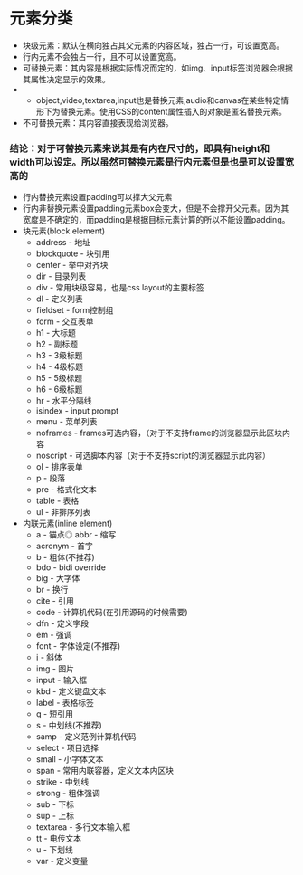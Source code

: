 # 元素分类

- 块级元素：默认在横向独占其父元素的内容区域，独占一行，可设置宽高。
- 行内元素不会独占一行，且不可以设置宽高。
- 可替换元素：其内容是根据实际情况而定的，如img、input标签浏览器会根据其属性决定显示的效果。  
- -  object,video,textarea,input也是替换元素,audio和canvas在某些特定情形下为替换元素。使用CSS的content属性插入的对象是匿名替换元素。
- 不可替换元素：其内容直接表现给浏览器。
### 结论：对于可替换元素来说其是有内在尺寸的，即具有height和width可以设定。所以虽然可替换元素是行内元素但是也是可以设置宽高的
- 行内替换元素设置padding可以撑大父元素
- 行内非替换元素设置padding元素box会变大，但是不会撑开父元素。因为其宽度是不确定的，而padding是根据目标元素计算的所以不能设置padding。
- 块元素(block element)
  - address - 地址
  - blockquote - 块引用
  - center - 举中对齐块
  - dir - 目录列表
  - div - 常用块级容易，也是css layout的主要标签
  - dl - 定义列表
  - fieldset - form控制组
  - form - 交互表单
  - h1 - 大标题
  - h2 - 副标题
  - h3 - 3级标题
  - h4 - 4级标题
  - h5 - 5级标题
  - h6 - 6级标题
  - hr - 水平分隔线
  - isindex - input prompt
  - menu - 菜单列表
  - noframes - frames可选内容，（对于不支持frame的浏览器显示此区块内容
  - noscript - 可选脚本内容（对于不支持script的浏览器显示此内容）
  - ol - 排序表单
  - p - 段落
  - pre - 格式化文本
  - table - 表格
  - ul - 非排序列表
- 内联元素(inline element)
  - a - 锚点◎ abbr - 缩写
  - acronym - 首字
  - b - 粗体(不推荐)
  - bdo - bidi override
  - big - 大字体
  - br - 换行
  - cite - 引用
  - code - 计算机代码(在引用源码的时候需要)
  - dfn - 定义字段
  - em - 强调
  - font - 字体设定(不推荐)
  - i - 斜体
  - img - 图片
  - input - 输入框
  - kbd - 定义键盘文本
  - label - 表格标签
  - q - 短引用
  - s - 中划线(不推荐)
  - samp - 定义范例计算机代码
  - select - 项目选择
  - small - 小字体文本
  - span - 常用内联容器，定义文本内区块
  - strike - 中划线
  - strong - 粗体强调
  - sub - 下标
  - sup - 上标
  - textarea - 多行文本输入框
  - tt - 电传文本
  - u - 下划线
  - var - 定义变量
